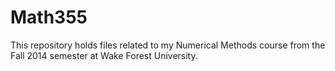 # Math355
This repository holds files related to my Numerical Methods course from the Fall 2014 semester at Wake Forest University.
